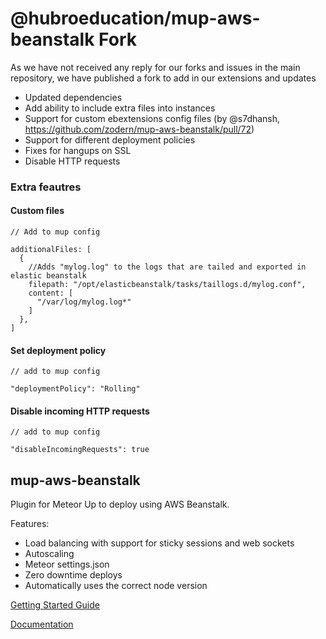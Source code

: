 # @hubroeducation/mup-aws-beanstalk Fork

As we have not received any reply for our forks and issues in the main repository, we have published a fork to add in our extensions and updates

- Updated dependencies
- Add ability to include extra files into instances
- Support for custom ebextensions config files (by @s7dhansh, https://github.com/zodern/mup-aws-beanstalk/pull/72)
- Support for different deployment policies
- Fixes for hangups on SSL
- Disable HTTP requests

### Extra feautres

#### Custom files
```
// Add to mup config

additionalFiles: [
  {
    //Adds "mylog.log" to the logs that are tailed and exported in elastic beanstalk
    filepath: "/opt/elasticbeanstalk/tasks/taillogs.d/mylog.conf",
    content: [
      "/var/log/mylog.log*"
    ]
  },
]
```

#### Set deployment policy


```
// add to mup config

"deploymentPolicy": "Rolling"
```


#### Disable incoming HTTP requests


```
// add to mup config

"disableIncomingRequests": true
```



## mup-aws-beanstalk

Plugin for Meteor Up to deploy using AWS Beanstalk.

Features:
- Load balancing with support for sticky sessions and web sockets
- Autoscaling
- Meteor settings.json
- Zero downtime deploys
- Automatically uses the correct node version

[Getting Started Guide](./docs/getting-started.md)

[Documentation](./docs/index.md)
